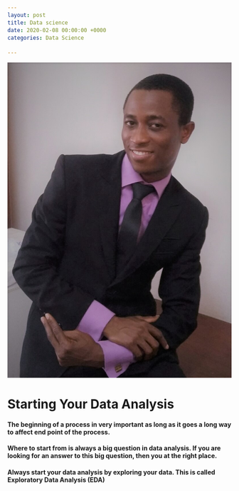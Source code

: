 ```yaml
---
layout: post
title: Data science
date: 2020-02-08 00:00:00 +0000
categories: Data Science

---
```

![](/uploads/IMG-20170205-WA0002.jpg)

# **Starting Your Data Analysis**

#### The beginning of a process in very important as long as it goes a long way to affect end point of the process.

#### Where to start from is always a big question in data analysis. If you are looking for an answer to this big question, then you at the right place.

#### Always start your data analysis by exploring your data. This is called Exploratory Data Analysis (EDA)